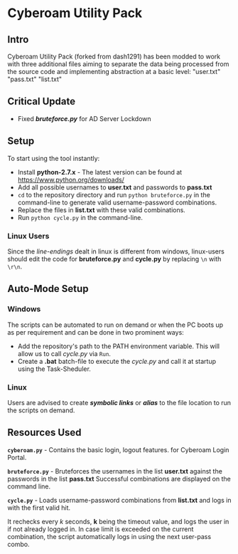 # Cyberoam Utility Pack

## Intro

Cyberoam Utility Pack (forked from dash1291) has been modded to work with three additional files aiming to separate the data being processed from the source code and implementing abstraction at a basic level:
"user.txt"	"pass.txt"	"list.txt"

## Critical Update

* Fixed __*bruteforce.py*__ for AD Server Lockdown

## Setup

To start using the tool instantly:

* Install **python-2.7.x** - 
The latest version can be found at https://www.python.org/downloads/
* Add all possible usernames to **user.txt** and passwords to **pass.txt**
* `cd` to the repository directory and run `python bruteforce.py` in the command-line to generate valid username-password combinations.
* Replace the files in **list.txt** with these valid combinations.
* Run `python cycle.py` in the command-line.

### Linux Users

Since the *line-endings* dealt in linux is different from windows, linux-users should edit the code for **bruteforce.py** and **cycle.py** by replacing `\n` with `\r\n`.

## Auto-Mode Setup

### Windows
The scripts can be automated to run on demand or when the PC boots up as per requirement and can be done in two prominent ways:

* Add the repository's path to the PATH environment variable. This will allow us to call *cycle.py* via `Run`.
* Create a **.bat** batch-file to execute the *cycle.py* and call it at startup using the Task-Sheduler.

### Linux
Users are advised to create _**symbolic links**_ or _**alias**_ to the file location to run the scripts on demand.

## Resources Used

**``cyberoam.py``** - Contains the basic login, logout features. for Cyberoam Login Portal.

**``bruteforce.py``** - Bruteforces the usernames in the list __user.txt__ against the passwords in the list __pass.txt__
Successful combinations are displayed on the command line.

**``cycle.py``** - Loads username-password combinations from __list.txt__ and logs in with the first valid hit.

It rechecks every *k* seconds, **k** being the timeout value, and logs the user in if not already logged in. In case limit is exceeded on the current combination, the script automatically logs in using the next user-pass combo.